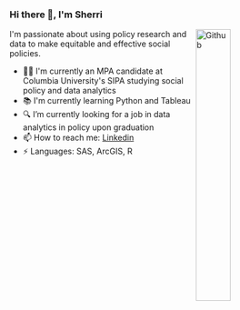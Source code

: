 ### Hi there 👋, I'm Sherri

<img width="35%" align="right" alt="Github" src="https://media0.giphy.com/media/CTX0ivSQbI78A/giphy.gif?cid=790b7611b24408d5f789f9f4ab537310cf92fa409937e3e0&rid=giphy.gif&ct=g" />


I'm passionate about using policy research and data to make equitable and effective social policies.
- 👩‍💻 I'm currently an MPA candidate at Columbia University's SIPA studying social policy and data analytics
- 📚 I'm currently learning Python and Tableau
- 🔍 I’m currently looking for a job in data analytics in policy upon graduation 
- 📫 How to reach me: [Linkedin](https://www.linkedin.com/in/sherriz/)
- ⚡️ Languages: SAS, ArcGIS, R 
